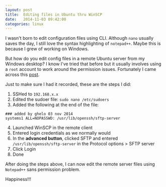 ```yaml
---
layout: post
title:  Editing files in Ubuntu thru WinSCP
date:   2014-11-03 09:42:00
categories: linux
---
```

I wasn't born to edit configuration files using CLI. Although `nano` usually saves the day, I still love the syntax highlighting of `notepad++`.
Maybe this is because I grew of working on Windows.

But how do you edit config files in a remote Ubuntu server from my Windows desktop? I know I've tried that before but it usually involves using a `root` account to work around the permission issues.
Fortunately I came across this [post](https://holisticsecurity.wordpress.com/2012/09/03/open-files-ubuntu-root-from-winscp-remotely/).

Just to make sure I had it recorded, these are the steps I did:
1. SSHed to `192.168.x.x` 
2. Edited the sudoer file: `sudo nano /etc/sudoers`
3. Added the following at the end of the file:

```
### added by ghelo 03 nov 2014
systems1 ALL=NOPASSWD: /usr/lib/openssh/sftp-server
```
4. Launched WinSCP in the remote client
5. Entered login credentials as we normally would
6. In the **advanced button**, clicked SFTP and entered `/usr/lib/openssh/sftp-server` in the Protocol options > SFTP server
7. Click Login
8. Done

After doing the steps above, I can now edit the remote server files using `Notepad++` sans permission problem.

Happiness!!!

